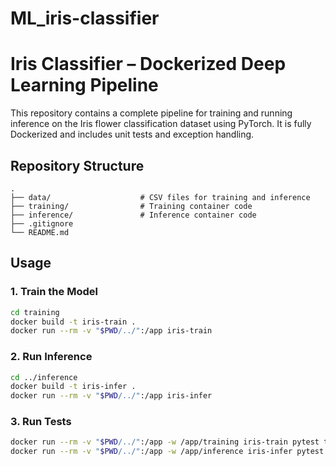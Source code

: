 # ML_iris-classifier
# Iris Classifier – Dockerized Deep Learning Pipeline

This repository contains a complete pipeline for training and running inference on the Iris flower classification dataset using PyTorch. It is fully Dockerized and includes unit tests and exception handling.

## Repository Structure

```
.
├── data/                    # CSV files for training and inference
├── training/                # Training container code
├── inference/               # Inference container code
├── .gitignore
└── README.md
```

## Usage

### 1. Train the Model

```bash
cd training
docker build -t iris-train .
docker run --rm -v "$PWD/../":/app iris-train
```

### 2. Run Inference

```bash
cd ../inference
docker build -t iris-infer .
docker run --rm -v "$PWD/../":/app iris-infer
```

### 3. Run Tests

```bash
docker run --rm -v "$PWD/../":/app -w /app/training iris-train pytest test_train.py
docker run --rm -v "$PWD/../":/app -w /app/inference iris-infer pytest test_infer.py
```
